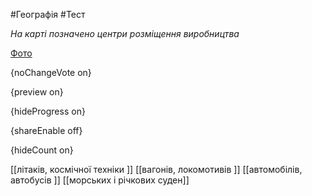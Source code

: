 #Географія #Тест

*На карті позначено центри розміщення виробництва*

[Фото](https://zno.osvita.ua//doc/images/znotest/107/10747/26.jpg)

{noChangeVote on}

{preview on}

{hideProgress on}

{shareEnable off}

{hideCount on}

[[літаків, космічної техніки  ]]
[[вагонів, локомотивів ]]
[[автомобілів, автобусів ]]
[[морських і річкових суден]]
